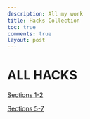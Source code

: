 ```yaml
---
description: All my work
title: Hacks Collection
toc: true
comments: true
layout: post
---
```


# ALL HACKS

[Sections 1-2](https://theoh32.github.io/theo-repo/markdown/2022/11/28/3.1&3.2Hacks.html)

[Sections 5-7](https://theoh32.github.io/theo-repo/csp/2022/11/28/assignment.html)